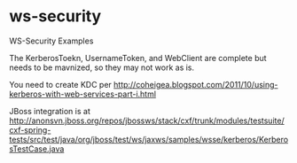 ws-security
===========

WS-Security Examples

The KerberosToekn, UsernameToken, and WebClient are complete but needs to be mavnized, so they may not work as is.

You need to create KDC per http://coheigea.blogspot.com/2011/10/using-kerberos-with-web-services-part-i.html

JBoss integration is at http://anonsvn.jboss.org/repos/jbossws/stack/cxf/trunk/modules/testsuite/cxf-spring-tests/src/test/java/org/jboss/test/ws/jaxws/samples/wsse/kerberos/KerberosTestCase.java

